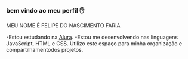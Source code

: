 ### bem vindo ao meu perfil ✋

MEU NOME É FELIPE DO NASCIMENTO FARIA

-Estou estudando na [Alura](https://www.alura.com.br).
-Estou me desenvolvendo nas linguagens JavaScript, HTML e CSS.
Utilizo este espaço para minha organização e compartilhamentodos projetos.
